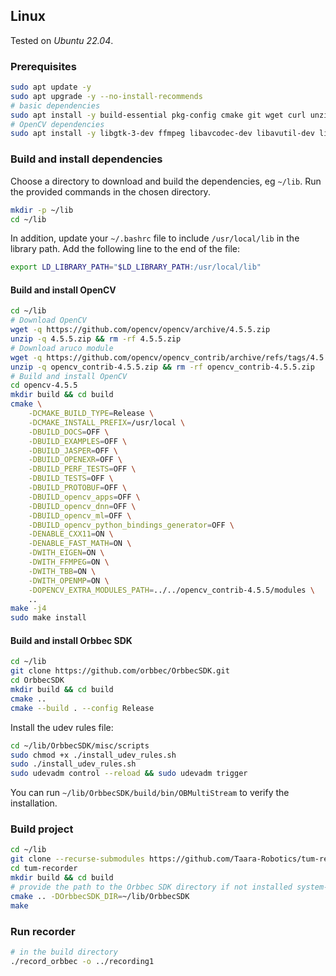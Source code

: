 ## Linux

Tested on _Ubuntu 22.04_.

### Prerequisites

```sh
sudo apt update -y
sudo apt upgrade -y --no-install-recommends
# basic dependencies
sudo apt install -y build-essential pkg-config cmake git wget curl unzip
# OpenCV dependencies
sudo apt install -y libgtk-3-dev ffmpeg libavcodec-dev libavutil-dev libswscale-dev libtbb-dev
```

### Build and install dependencies

Choose a directory to download and build the dependencies, eg `~/lib`. Run the provided commands in the chosen directory.

```sh
mkdir -p ~/lib
cd ~/lib
```

In addition, update your `~/.bashrc` file to include `/usr/local/lib` in the library path. Add the following line to the end of the file:

```sh
export LD_LIBRARY_PATH="$LD_LIBRARY_PATH:/usr/local/lib"
```

#### Build and install OpenCV

```sh
cd ~/lib
# Download OpenCV
wget -q https://github.com/opencv/opencv/archive/4.5.5.zip
unzip -q 4.5.5.zip && rm -rf 4.5.5.zip
# Download aruco module
wget -q https://github.com/opencv/opencv_contrib/archive/refs/tags/4.5.5.zip -O opencv_contrib-4.5.5.zip
unzip -q opencv_contrib-4.5.5.zip && rm -rf opencv_contrib-4.5.5.zip
# Build and install OpenCV
cd opencv-4.5.5
mkdir build && cd build
cmake \
    -DCMAKE_BUILD_TYPE=Release \
    -DCMAKE_INSTALL_PREFIX=/usr/local \
    -DBUILD_DOCS=OFF \
    -DBUILD_EXAMPLES=OFF \
    -DBUILD_JASPER=OFF \
    -DBUILD_OPENEXR=OFF \
    -DBUILD_PERF_TESTS=OFF \
    -DBUILD_TESTS=OFF \
    -DBUILD_PROTOBUF=OFF \
    -DBUILD_opencv_apps=OFF \
    -DBUILD_opencv_dnn=OFF \
    -DBUILD_opencv_ml=OFF \
    -DBUILD_opencv_python_bindings_generator=OFF \
    -DENABLE_CXX11=ON \
    -DENABLE_FAST_MATH=ON \
    -DWITH_EIGEN=ON \
    -DWITH_FFMPEG=ON \
    -DWITH_TBB=ON \
    -DWITH_OPENMP=ON \
    -DOPENCV_EXTRA_MODULES_PATH=../../opencv_contrib-4.5.5/modules \
    ..
make -j4
sudo make install
```

#### Build and install Orbbec SDK

```sh
cd ~/lib
git clone https://github.com/orbbec/OrbbecSDK.git
cd OrbbecSDK
mkdir build && cd build
cmake ..
cmake --build . --config Release
```

Install the udev rules file:

```sh
cd ~/lib/OrbbecSDK/misc/scripts
sudo chmod +x ./install_udev_rules.sh
sudo ./install_udev_rules.sh
sudo udevadm control --reload && sudo udevadm trigger
```

You can run `~/lib/OrbbecSDK/build/bin/OBMultiStream` to verify the installation.

### Build project

```sh
cd ~/lib
git clone --recurse-submodules https://github.com/Taara-Robotics/tum-recorder.git
cd tum-recorder
mkdir build && cd build
# provide the path to the Orbbec SDK directory if not installed system-wide
cmake .. -DOrbbecSDK_DIR=~/lib/OrbbecSDK
make
```

### Run recorder

```sh
# in the build directory
./record_orbbec -o ../recording1
```
